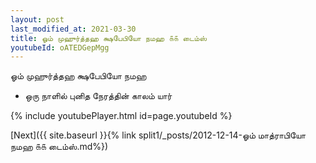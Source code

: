 ```yaml
---
layout: post
last_modified_at: 2021-03-30
title: ஓம் முஹுர்த்தஹ க்ஷபேபியோ நமஹ ௧௧ டைம்ஸ்
youtubeId: oATEDGepMgg
---
```

 
 
 ஓம் முஹுர்த்தஹ க்ஷபேபியோ நமஹ  
 
 -  ஒரு நாளில் புனித நேரத்தின் காலம் யார் 
 
  
 
  
 
 
 
 
 
 


{% include youtubePlayer.html id=page.youtubeId %}
 
[Next]({{ site.baseurl }}{% link  split1/_posts/2012-12-14-ஓம் மாத்ராபியோ நமஹ ௧௧ டைம்ஸ்.md%})
 

